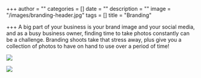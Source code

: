 +++
author = ""
categories = []
date = ""
description = ""
image = "/images/branding-header.jpg"
tags = []
title = "Branding"

+++
A big part of your business is your brand image and your social media, and as a busy business owner, finding time to take photos constantly can be a challenge.  Branding shoots take that stress away, plus give you a collection of photos to have on hand to use over a period of time!

![](/images/tampa-branding-photography.jpg)

![](/images/img_0464.jpg)